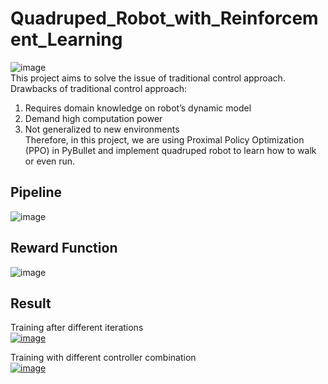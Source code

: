 # Quadruped_Robot_with_Reinforcement_Learning  
![image](https://user-images.githubusercontent.com/45909260/192425961-2d71107c-1df3-4583-a2bf-7cf471f212d4.png)  
This project aims to solve the issue of traditional control approach.    
Drawbacks of traditional control approach:    
1. Requires domain knowledge on robot’s dynamic model  
2. Demand high computation power
3. Not generalized to new environments  
Therefore, in this project, we are using Proximal Policy Optimization (PPO) in PyBullet and implement quadruped robot to learn how to walk or even run.  
## Pipeline
![image](https://user-images.githubusercontent.com/45909260/192426444-62aa772a-7220-4c47-be0b-8fb80bf8a5f5.png)  
## Reward Function
![image](https://user-images.githubusercontent.com/45909260/192426741-9942a2bc-3d27-4f1a-911a-fcb0369a838c.png)
## Result
Training after different iterations  
[![image](https://img.youtube.com/vi/P7y-HYkKH3U/0.jpg)](https://www.youtube.com/watch?v=P7y-HYkKH3U)  

Training with different controller combination  
[![image](https://img.youtube.com/vi/WhO5WbGMjak/0.jpg)](https://www.youtube.com/watch?v=WhO5WbGMjak)
